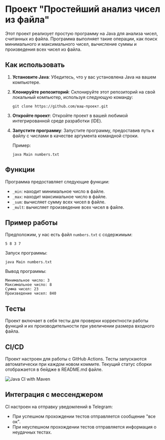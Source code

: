 # Проект "Простейший анализ чисел из файла"

Этот проект реализует простую программу на Java для анализа чисел, считанных из файла. Программа выполняет такие операции, как поиск минимального и максимального чисел, вычисление суммы и произведения всех чисел из файла.

## Как использовать

1. **Установите Java**: Убедитесь, что у вас установлена Java на вашем компьютере.

2. **Клонируйте репозиторий**: Склонируйте этот репозиторий на свой локальный компьютер, используя следующую команду:

   ```
   git clone https://github.com/ваш-проект.git
   ```

3. **Откройте проект**: Откройте проект в вашей любимой интегрированной среде разработки (IDE).

4. **Запустите программу**: Запустите программу, предоставив путь к файлу с числами в качестве аргумента командной строки.

   Пример:

   ```
   java Main numbers.txt
   ```

## Функции

Программа предоставляет следующие функции:

- `_min`: находит минимальное число в файле.
- `_max`: находит максимальное число в файле.
- `_sum`: вычисляет сумму всех чисел в файле.
- `_mult`: вычисляет произведение всех чисел в файле.

## Пример работы

Предположим, у нас есть файл `numbers.txt` с содержимым:

```
5 8 3 7
```

Запуск программы:

```
java Main numbers.txt
```

Вывод программы:

```
Минимальное число: 3
Максимальное число: 8
Сумма чисел: 23
Произведение чисел: 840
```

## Тесты

Проект включает в себя тесты для проверки корректности работы функций и их производительности при увеличении размера входного файла.

## CI/CD

Проект настроен для работы с GitHub Actions. Тесты запускаются автоматически при каждом новом коммите. Текущий статус сборки отображается в бейдже в README.md файле.

![Java CI with Maven](https://github.com/jeffenssy/TZ2/actions/workflows/main.yml/badge.svg)

## Интеграция с мессенджером

CI настроен на отправку уведомлений в Telegram:
- При успешном прохождении тестов отправляется сообщение "все ок".
- При неуспешном прохождении тестов отправляется информация о неудачных тестах.
